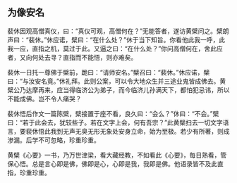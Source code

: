 ##  为像安名

裴休因观高僧真仪，曰：“真仪可观，高僧何在？”无能答者，遂访黄檗问之。檗朗声曰：“裴休。”休应诺，檗曰：“在什么处？”休于当下知旨。你看他此我一呼，此我一应，直指之机，莫过于此。又逼之曰：“在什么处？”你问高僧何在，舍此应者，又向何处去寻？直指而不能悟，则亦难矣。

裴休一日托一尊佛于檗前，跪曰：“请师安名。”檗召曰：“裴休。”休应诺，檗曰：“与汝安名竟。”休礼拜。此则公案，可以令大地众生并三途业鬼皆成佛去。黄檗公乃达摩再来，应当得临济公为弟子，而今临济儿孙满天下，都怕犯忌讳，所以不能成佛。岂不令人痛哭？

裴休悟后作文一篇陈檗，檗接置于座不看，良久曰：“会么？”休曰：“不会。”檗曰：“若于此会去，犹较些子。若在文字上会，何有吾宗？”此黄檗扫去一切文字语言，要裴休悟此我到无声无臭无形无象处安身立命，始为至极。若少有所著，则成渗漏。后学不可忽略，珍重珍重。

黄檗《心要》一书，乃万世津梁，看大藏经教，不如看此《心要》，每日熟看，管保心悟。总是言心即是佛，佛即是心，心即是我，我即是佛。他语录皆不及此直指，珍重珍重。
